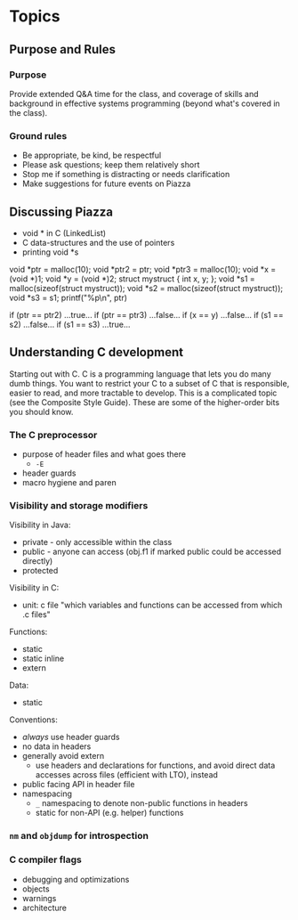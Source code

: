 # Topics

## Purpose and Rules

### Purpose

Provide extended Q&A time for the class, and coverage of skills and background in effective systems programming (beyond what's covered in the class).

### Ground rules

- Be appropriate, be kind, be respectful
- Please ask questions; keep them relatively short
- Stop me if something is distracting or needs clarification
- Make suggestions for future events on Piazza

## Discussing Piazza

- void * in C (LinkedList<Integer>)
- C data-structures and the use of pointers
- printing void *s

void *ptr = malloc(10);
void *ptr2 = ptr;
void *ptr3 = malloc(10);
void *x = (void *)1;
void *y = (void *)2;
struct mystruct {
  int x, y;
};
void *s1 = malloc(sizeof(struct mystruct));
void *s2 = malloc(sizeof(struct mystruct));
void *s3 = s1;
printf("%p\n", ptr)

if (ptr == ptr2) ...true...
if (ptr == ptr3) ...false...
if (x == y) ...false...
if (s1 == s2) ...false...
if (s1 == s3) ...true...


## Understanding C development

Starting out with C.
C is a programming language that lets you do many dumb things.
You want to restrict your C to a subset of C that is responsible, easier to read, and more tractable to develop.
This is a complicated topic (see the Composite Style Guide).
These are some of the higher-order bits you should know.

### The C preprocessor

- purpose of header files and what goes there
    - `-E`
- header guards
- macro hygiene and paren <skip>

### Visibility and storage modifiers

Visibility in Java:

- private - only accessible within the class
- public - anyone can access (obj.f1 if marked public could be accessed directly)
- protected

Visibility in C:

- unit: c file "which variables and functions can be accessed from which .c files"

Functions:

- static
- static inline
- extern

Data:

- static

Conventions:

- *always* use header guards
- no data in headers
- generally avoid extern
	- use headers and declarations for functions, and avoid direct data accesses across files (efficient with LTO), instead
- public facing API in header file
- namespacing
	- `_` namespacing to denote non-public functions in headers
	- static for non-API (e.g. helper) functions

### `nm` and `objdump` for introspection

### C compiler flags

- debugging and optimizations
- objects
- warnings
- architecture
